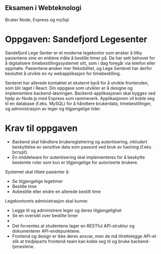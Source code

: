 ## Eksamen i Webteknologi 
Bruker Node, Express og mySql.

# Oppgaven: Sandefjord Legesenter
Sandefjord Lege Senter er et moderne legekontor som ønsker å tilby pasientene sine en enklere måte å bestille
timer på. De har sett behovet for å digitalisere timebestillingssystemet sitt, som i dag foregår via telefon eller
oppmøte. Pasientene ønsker mer fleksibilitet, og Lege Senteret har derfor besluttet å utvikle en ny
webapplikasjon for timebestilling.

Senteret har allerede kontaktet et eksternt byrå for å utvikle frontenden, som blir laget i React. Din oppgave som
utvikler er å designe og implementere backend-løsningen. Backend-applikasjonen skal bygges ved hjelp av
Node.js med Express som rammeverk. Applikasjonen vil koble seg til en database (f.eks. MySQL) for å
håndtere brukerdata, timebestillinger, og administrasjon av leger og tilgjengelige tider.

# Krav til oppgaven
- Backend skal håndtere brukeregistrering og autentisering, inkludert beskyttelse av sensitive data som
passord ved bruk av hashing (f.eks. bcrypt).
- En middelware for autentisering skal implementeres for å beskytte bestemte ruter som kun er tilgjengelige
for autoriserte brukere.

Systemet skal tillate pasienter å:
- Se tilgjengelige legetimer
- Bestille time
- Avbestille eller endre en allerede bestilt time

Legekontorets administrasjon skal kunne:
- Legge til og administrere leger og deres tilgjengelighet
- Se en oversikt over bestilte timer
- 
- Det forventes at studentene lager en RESTful API-struktur og dokumenterer API-endepunktene.
- Frontend og design er ikke deres ansvar, men de må tilrettelegge API-et slik at tredjeparts frontend-team
kan koble seg til og bruke backend-tjenestene.
